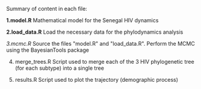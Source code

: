 Summary of content in each file:

**1.model.R**
Mathematical model for the Senegal HIV dynamics

**2.load_data.R**
Load the necessary data for the phylodynamics analysis

*3.mcmc.R*
Source the files "model.R" and "load_data.R".
Perform the MCMC using the BayesianTools package

4. merge_trees.R
Script used to merge each of the 3 HIV phylogenetic tree (for each subtype) into a single tree

5. results.R
Script used to plot the trajectory (demographic process)

